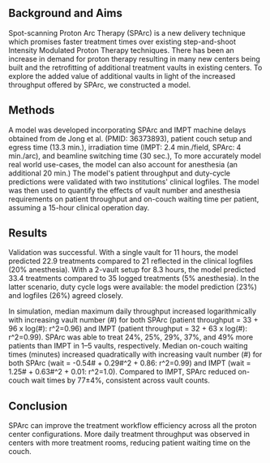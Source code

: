 ## Background and Aims
Spot-scanning Proton Arc Therapy (SPArc) is a new delivery technique which promises faster treatment times over existing step-and-shoot Intensity Modulated Proton Therapy techniques. There has been an increase in demand for proton therapy resulting in many new centers being built and the retrofitting of additional treatment vaults in existing centers. To explore the added value of additional vaults in light of the increased throughput offered by SPArc, we constructed a model.

## Methods
A model was developed incorporating SPArc and IMPT machine delays obtained from de Jong et al. (PMID: 36373893), patient couch setup  and egress time  (13.3 min.), irradiation time (IMPT: 2.4 min./field, SPArc: 4 min./arc), and beamline switching time (30 sec.), To more accurately model real world use-cases, the model can also account for anesthesia (an additional 20 min.) The model's patient throughput and duty-cycle predictions were validated with two institutions' clinical logfiles. The model was then used to quantify the effects of vault number and anesthesia requirements on patient throughput and on-couch waiting time per patient, assuming a 15-hour clinical operation day. 


## Results
Validation was successful. With a single vault for 11 hours, the model predicted 22.9 treatments compared to 21 reflected in the clinical logfiles (20% anesthesia). With a 2-vault setup for 8.3 hours, the model predicted 33.4 treatments compared to 35 logged treatments (5% anesthesia). In the latter scenario, duty cycle logs were available: the model prediction (23%) and logfiles (26%) agreed closely. 

In simulation, median maximum daily throughput increased logarithmically with increasing vault number (#) for both SPArc (patient throughput = 33 + 96 x log(#): r^2=0.96) and IMPT (patient throughput = 32 + 63 x log(#): r^2=0.99). SPArc was able to treat 24%, 25%, 29%, 37%, and 49% more patients than IMPT in 1–5 vaults, respectively. Median on-couch waiting times (minutes) increased quadratically with increasing vault number (#) for both SPArc (wait = -0.54# + 0.29#^2 + 0.86: r^2=0.99) and IMPT (wait = 1.25# + 0.63#^2 + 0.01: r^2=1.0). Compared to IMPT, SPArc reduced on-couch wait times by 77±4%, consistent across vault counts.


## Conclusion
SPArc can improve the treatment workflow efficiency across all the proton center configurations. More daily treatment throughput was observed in centers with more treatment rooms, reducing patient waiting time on the couch.